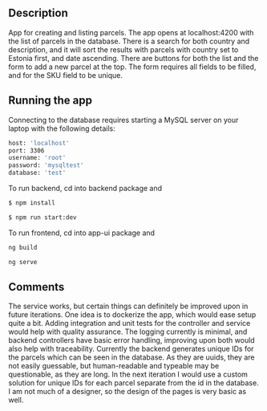 ## Description

App for creating and listing parcels.
The app opens at localhost:4200 with the list of parcels in the database.
There is a search for both country and description, and it will sort the results with parcels with country set to Estonia first, and date ascending.
There are buttons for both the list and the form to add a new parcel at the top.
The form requires all fields to be filled, and for the SKU field to be unique. 

## Running the app

Connecting to the database requires starting a MySQL server on your laptop with the following details:
```bash
host: 'localhost'
port: 3306
username: 'root'
password: 'mysqltest'
database: 'test'
```

To run backend, cd into backend package and
```bash
$ npm install
```
```bash
$ npm run start:dev
```

To run frontend, cd into app-ui package and
```bash
ng build
```
```bash
ng serve
```

## Comments
The service works, but certain things can definitely be improved upon in future iterations. 
One idea is to dockerize the app, which would ease setup quite a bit. 
Adding integration and unit tests for the controller and service would help with quality assurance. 
The logging currently is minimal, and backend controllers have basic error handling, improving upon both would also help with traceability.
Currently the backend generates unique IDs for the parcels which can be seen in the database. 
As they are uuids, they are not easily guessable, but human-readable and typeable may be questionable, as they are long. 
In the next iteration I would use a custom solution for unique IDs for each parcel separate from the id in the database.
I am not much of a designer, so the design of the pages is very basic as well.
